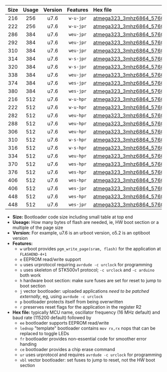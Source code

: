 |Size|Usage|Version|Features|Hex file|
|:-:|:-:|:-:|:-:|:--|
|216|256|u7.6|`w-u-jpr`|[atmega323_3mhz6864_57600bps_ur_vbl.hex](https://raw.githubusercontent.com/stefanrueger/urboot/main//atmega323_3mhz6864_57600bps_ur_vbl.hex)|
|222|256|u7.6|`w-u-jpr`|[atmega323_3mhz6864_57600bps_lednop_ur_vbl.hex](https://raw.githubusercontent.com/stefanrueger/urboot/main//atmega323_3mhz6864_57600bps_lednop_ur_vbl.hex)|
|286|384|u7.6|`weu-jpr`|[atmega323_3mhz6864_57600bps_ee_ur_vbl.hex](https://raw.githubusercontent.com/stefanrueger/urboot/main//atmega323_3mhz6864_57600bps_ee_ur_vbl.hex)|
|292|384|u7.6|`weu-jpr`|[atmega323_3mhz6864_57600bps_ee_lednop_ur_vbl.hex](https://raw.githubusercontent.com/stefanrueger/urboot/main//atmega323_3mhz6864_57600bps_ee_lednop_ur_vbl.hex)|
|310|384|u7.6|`weu-jpr`|[atmega323_3mhz6864_57600bps_ee_lednop_fr_ur_vbl.hex](https://raw.githubusercontent.com/stefanrueger/urboot/main//atmega323_3mhz6864_57600bps_ee_lednop_fr_ur_vbl.hex)|
|314|384|u7.6|`w-s-jpr`|[atmega323_3mhz6864_57600bps_vbl.hex](https://raw.githubusercontent.com/stefanrueger/urboot/main//atmega323_3mhz6864_57600bps_vbl.hex)|
|320|384|u7.6|`w-s-jpr`|[atmega323_3mhz6864_57600bps_lednop_vbl.hex](https://raw.githubusercontent.com/stefanrueger/urboot/main//atmega323_3mhz6864_57600bps_lednop_vbl.hex)|
|338|384|u7.6|`weu-jpr`|[atmega323_3mhz6864_57600bps_ee_lednop_fr_ce_ur_vbl.hex](https://raw.githubusercontent.com/stefanrueger/urboot/main//atmega323_3mhz6864_57600bps_ee_lednop_fr_ce_ur_vbl.hex)|
|374|384|u7.6|`wes-jpr`|[atmega323_3mhz6864_57600bps_ee_vbl.hex](https://raw.githubusercontent.com/stefanrueger/urboot/main//atmega323_3mhz6864_57600bps_ee_vbl.hex)|
|380|384|u7.6|`wes-jpr`|[atmega323_3mhz6864_57600bps_ee_lednop_vbl.hex](https://raw.githubusercontent.com/stefanrueger/urboot/main//atmega323_3mhz6864_57600bps_ee_lednop_vbl.hex)|
|216|512|u7.6|`w-u-hpr`|[atmega323_3mhz6864_57600bps_ur.hex](https://raw.githubusercontent.com/stefanrueger/urboot/main//atmega323_3mhz6864_57600bps_ur.hex)|
|222|512|u7.6|`w-u-hpr`|[atmega323_3mhz6864_57600bps_lednop_ur.hex](https://raw.githubusercontent.com/stefanrueger/urboot/main//atmega323_3mhz6864_57600bps_lednop_ur.hex)|
|282|512|u7.6|`weu-hpr`|[atmega323_3mhz6864_57600bps_ee_ur.hex](https://raw.githubusercontent.com/stefanrueger/urboot/main//atmega323_3mhz6864_57600bps_ee_ur.hex)|
|288|512|u7.6|`weu-hpr`|[atmega323_3mhz6864_57600bps_ee_lednop_ur.hex](https://raw.githubusercontent.com/stefanrueger/urboot/main//atmega323_3mhz6864_57600bps_ee_lednop_ur.hex)|
|306|512|u7.6|`weu-hpr`|[atmega323_3mhz6864_57600bps_ee_lednop_fr_ur.hex](https://raw.githubusercontent.com/stefanrueger/urboot/main//atmega323_3mhz6864_57600bps_ee_lednop_fr_ur.hex)|
|310|512|u7.6|`w-s-hpr`|[atmega323_3mhz6864_57600bps.hex](https://raw.githubusercontent.com/stefanrueger/urboot/main//atmega323_3mhz6864_57600bps.hex)|
|316|512|u7.6|`w-s-hpr`|[atmega323_3mhz6864_57600bps_lednop.hex](https://raw.githubusercontent.com/stefanrueger/urboot/main//atmega323_3mhz6864_57600bps_lednop.hex)|
|334|512|u7.6|`weu-hpr`|[atmega323_3mhz6864_57600bps_ee_lednop_fr_ce_ur.hex](https://raw.githubusercontent.com/stefanrueger/urboot/main//atmega323_3mhz6864_57600bps_ee_lednop_fr_ce_ur.hex)|
|370|512|u7.6|`wes-hpr`|[atmega323_3mhz6864_57600bps_ee.hex](https://raw.githubusercontent.com/stefanrueger/urboot/main//atmega323_3mhz6864_57600bps_ee.hex)|
|376|512|u7.6|`wes-hpr`|[atmega323_3mhz6864_57600bps_ee_lednop.hex](https://raw.githubusercontent.com/stefanrueger/urboot/main//atmega323_3mhz6864_57600bps_ee_lednop.hex)|
|406|512|u7.6|`wes-hpr`|[atmega323_3mhz6864_57600bps_ee_lednop_fr.hex](https://raw.githubusercontent.com/stefanrueger/urboot/main//atmega323_3mhz6864_57600bps_ee_lednop_fr.hex)|
|406|512|u7.6|`wes-jpr`|[atmega323_3mhz6864_57600bps_ee_lednop_fr_vbl.hex](https://raw.githubusercontent.com/stefanrueger/urboot/main//atmega323_3mhz6864_57600bps_ee_lednop_fr_vbl.hex)|
|448|512|u7.6|`wes-hpr`|[atmega323_3mhz6864_57600bps_ee_lednop_fr_ce.hex](https://raw.githubusercontent.com/stefanrueger/urboot/main//atmega323_3mhz6864_57600bps_ee_lednop_fr_ce.hex)|
|448|512|u7.6|`wes-jpr`|[atmega323_3mhz6864_57600bps_ee_lednop_fr_ce_vbl.hex](https://raw.githubusercontent.com/stefanrueger/urboot/main//atmega323_3mhz6864_57600bps_ee_lednop_fr_ce_vbl.hex)|

- **Size:** Bootloader code size including small table at top end
- **Useage:** How many bytes of flash are needed, ie, HW boot section or a multiple of the page size
- **Version:** For example, u7.6 is an urboot version, o5.2 is an optiboot version
- **Features:**
  + `w` urboot provides `pgm_write_page(sram, flash)` for the application at `FLASHEND-4+1`
  + `e` EEPROM read/write support
  + `u` uses urprotocol requiring `avrdude -c urclock` for programming
  + `s` uses skeleton of STK500v1 protocol; `-c urclock` and `-c arduino` both work
  + `h` hardware boot section: make sure fuses are set for reset to jump to boot section
  + `j` vector bootloader: uploaded applications *need to be patched externally*, eg, using `avrdude -c urclock`
  + `p` bootloader protects itself from being overwritten
  + `r` preserves reset flags for the application in the register R2
- **Hex file:** typically MCU name, oscillator frequency (16 MHz default) and baud rate (115200 default) followed by
  + `ee` bootloader supports EEPROM read/write
  + `lednop` "template" bootloader contains `mov rx,rx` nops that can be replaced to toggle LEDs
  + `fr` bootloader provides non-essential code for smoother error handing
  + `ce` bootloader provides a chip erase command
  + `ur` uses urprotocol and requires `avrdude -c urclock` for programming
  + `vbl` vector bootloader: set fuses to jump to reset, not the HW boot section
